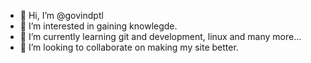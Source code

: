 - 👋 Hi, I’m @govindptl
- 👀 I’m interested in gaining knowlegde.
- 🌱 I’m currently learning git and development, linux and many more...
- 💞️ I’m looking to collaborate on making my site better.

<!---
govindptl/govindptl is a ✨ special ✨ repository because its `README.md` (this file) appears on your GitHub profile.
You can click the Preview link to take a look at your changes.
--->
